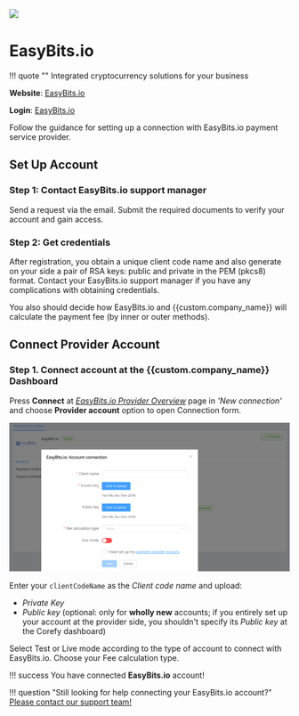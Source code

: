<img src="https://static.openfintech.io/payment_providers/easybits/logo.svg?w=400" width="400px">

# EasyBits.io

!!! quote ""
    Integrated cryptocurrency solutions for your business

**Website**: [EasyBits.io](https://easybits.io)

**Login**: [EasyBits.io](https://easybits.io/trade/signin/)

Follow the guidance for setting up a connection with EasyBits.io payment service provider.

## Set Up Account

### Step 1: Contact EasyBits.io support manager

Send a request via the email. Submit the required documents to verify your account and gain access.

### Step 2: Get credentials

After registration, you obtain a unique client code name and also generate on your side a pair of RSA keys: public and private in the PEM (pkcs8) format. Contact your EasyBits.io support manager if you have any complications with obtaining credentials.

You also should decide how EasyBits.io and {{custom.company_name}} will calculate the payment fee (by inner or outer methods).

## Connect Provider Account

### Step 1. Connect account at the {{custom.company_name}} Dashboard

Press **Connect** at [*EasyBits.io Provider Overview*]({{custom.dashboard_base_url}}connect-directory/payment-providers/easybits/general) page in *'New connection'* and choose **Provider account** option to open Connection form.

![Connect](images/provider-account.png)

Enter your `clientCodeName` as the *Client code name* and upload:

* *Private Key*
* *Public key* (optional: only for **wholly new** accounts; if you entirely set up your account at the provider side, you shouldn't specify its *Public key* at the Corefy dashboard)

Select Test or Live mode according to the type of account to connect with EasyBits.io. Choose your Fee calculation type.

!!! success
    You have connected **EasyBits.io** account!

!!! question "Still looking for help connecting your EasyBits.io account?"
    <!--email_off-->[Please contact our support team!](mailto:{{custom.support_email}})<!--/email_off-->
